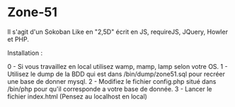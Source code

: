 # Zone-51
Il s'agit d'un  Sokoban Like en "2,5D" écrit en JS, requireJS, JQuery, Howler  et PHP.

Installation :

0 - Si vous travaillez en local utilisez wamp, mamp, lamp selon votre OS.
1 - Utilisez le dump de la BDD qui est dans /bin/dump/zone51.sql pour recréer une base de donner mysql.
2 - Modifiez le fichier config.php situé dans /bin/php pour qu'il corresponde a votre base de donnée.
3 - Lancer le fichier index.html (Pensez au localhost en local)
